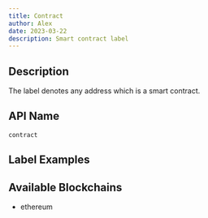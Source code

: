 ```yaml
---
title: Contract
author: Alex
date: 2023-03-22
description: Smart contract label
---
```


## Description

The label denotes any address which is a smart contract.

## API Name

`contract`

## Label Examples


## Available Blockchains

* ethereum